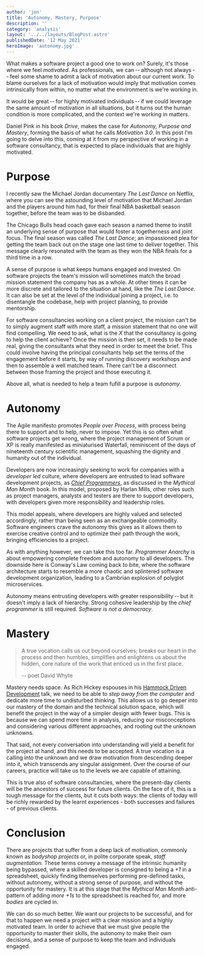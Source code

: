 ```yaml
---
author: 'jon'
title: 'Autonomy, Mastery, Purpose'
description: ''
category: 'analysis'
layout: '../../layouts/BlogPost.astro'
publishedDate: '12 May 2021'
heroImage: 'autonomy.jpg'
---
```


What makes a software project a good one to work on? Surely, it's those
where we feel _motivated_. As professionals, we can -- although not
always -- feel some shame to admit a lack of motivation about our
current work. To blame ourselves for a lack of motivation would imply
that motivation comes intrinsically from within, no matter what the
environment is we're working in.

It would be great -- for highly motivated individuals -- if we could
leverage the same amount of motivation in all situations, but it turns
out the human condition is more complicated, and the context we're
working in matters.

Daniel Pink in his book _Drive_, makes the case for _Autonomy, Purpose
and Mastery_, forming the basis of what he calls _Motivation 3.0_. In
this post I'm going to delve into this, coming at it from my perspective
of working in a software consultancy, that is expected to place
individuals that are highly motivated.

# Purpose

I recently saw the Michael Jordan documentary _The Last Dance_ on
Netflix, where you can see the astounding level of motivation that
Michael Jordan and the players around him had, for their final NBA
basketball season together, before the team was to be disbanded.

The Chicago Bulls head coach gave each season a named theme to instill
an underlying sense of purpose that would foster a togetherness and
joint focus. The final season was called _The Last Dance_; an
impassioned plea for getting the team back out on the stage one last
time to deliver together. This message clearly resonated with the team
as they won the NBA finals for a third time in a row.

A sense of purpose is what keeps humans engaged and invested. On
software projects the team's mission will sometimes match the broad
mission statement the company has as a whole. At other times it can be
more discrete and tailored to the situation at hand, like the _The Last
Dance_. It can also be set at the level of the individual joining a
project, i.e. to disentangle the codebase, help with project planning,
to provide mentorship.

For software consultancies working on a client project, the mission
can't be to simply augment staff with more staff, a mission statement
that no one will find compelling. We need to ask, what is the _X_ that
the consultancy is going to help the client achieve? Once the mission is
then set, it needs to be made real, giving the consultants what they
need in order to meet the brief. This could involve having the principal
consultants help set the terms of the engagement before it starts, by
way of running discovery workshops and then to assemble a well matched
team. There can't be a disconnect between those framing the project and
those executing it.

Above all, what is needed to help a team fufill a purpose is _autonomy_.

# Autonomy

The Agile manifesto promotes _People over Process_, with process being
there to support and to help, never to impose. Yet this is so often what
software projects get wrong, where the project management of Scrum or XP
is really manifested as miniaturised Waterfall, reminiscent of the days
of nineteenth century scientific management, squashing the dignity and
humanity out of the individual.

Developers are now increasingly seeking to work for companies with a
_developer led_ culture, where developers are entrusted to lead software
development projects, as [_Chief Programmers_](https://en.wikipedia.org/wiki/Chief_programmer_team), as
discussed in the _Mythical Man Month_ book. In this model, proposed by
Harlan Mills, other roles such as project managers, analysts and testers
are there to support developers, with developers given more
responsibility and leadership roles.

This model appeals, where developers are highly valued and selected
accordingly, rather than being seen as an exchangeable commodity.
Software engineers crave the autonomy this gives as it allows them to
exercise creative control and to optimize their path through the work,
bringing efficiencies to a project.

As with anything however, we can take this too far. _Programmer Anarchy_
is about empowering complete freedom and autonomy to all developers. The
downside here is Conway's Law coming back to bite, where the software
architecture starts to resemble a more chaotic and splintered software
development organization, leading to a Cambrian explosion of polyglot
microservices.

Autonomy means entrusting developers with greater responsibility -- but
it doesn't imply a lack of hierarchy. Strong cohesive leadership by the
_chief programmer_ is still required. _Software is not a democracy_.

# Mastery

> A true vocation calls us out beyond ourselves; breaks our heart in the
> process and then humbles, simplifies and enlightens us about the
> hidden, core nature of the work that enticed us in the first place.
>
> -- poet David Whyte

Mastery needs space. As Rich Hickey espouses in his [Hammock Driven Development](https://www.youtube.com/watch?v=f84n5oFoZBc) talk, we need
to be able to _step away from the computer_ and dedicate more time to
undisturbed thinking. This allows us to go deeper into our mastery of
the domain and the technical solution space, which will benefit the
project in the way of a simpler design with fewer bugs. This is because
we can spend more time in analysis, reducing our misconceptions and
considering various different approaches, and rooting out the unknown
unknowns.

That said, not every conversation into understanding will yield a
benefit for the project at hand, and this needs to be accepted. A true
vocation is a calling into the unknown and we draw motivation from
descending deeper into it, which transcends any singular assignment.
Over the course of our careers, practice will take us to the levels we
are capable of attaining.

This is true also of software consultancies, where the present-day
clients will be the ancestors of success for future clients. On the face
of it, this is a tough message for the clients, but it cuts both ways:
the clients of today will be richly rewarded by the learnt
experiences - both successes and failures - of previous clients.

# Conclusion

There are projects that suffer from a deep lack of motivation, commonly
known as _bodyshop projects_ or, in polite corporate speak, _staff
augmentation._ These terms convey a message of the intrinsic humanity
being bypassed, where a skilled developer is consigned to being a _+1_
in a spreadsheet, quickly finding themselves performing pre-defined
tasks, without autonomy, without a strong sense of purpose, and without
the opportunity for mastery. It is at this stage that the _Mythical Man
Month_ anti-pattern of adding _more +1s_ to the spreadsheet is reached
for, and more _bodies_ are cycled in.

We can do so much better. We want our projects to be successful, and for
that to happen we need a project with a clear mission and a highly
motivated team. In order to achieve that we must give people the
opportunity to master their skills, the autonomy to make their own
decisions, and a sense of purpose to keep the team and individuals
engaged.
